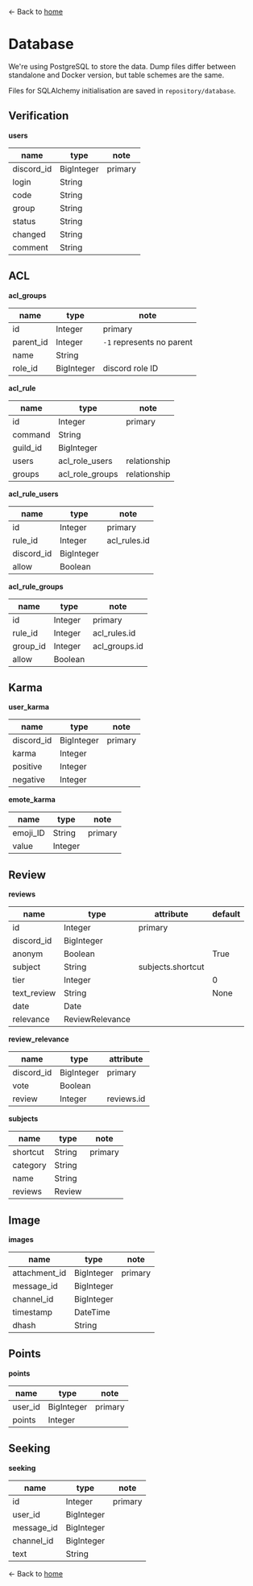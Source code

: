 ← Back to [home](index.md)

# Database

We're using PostgreSQL to store the data. Dump files differ between standalone and Docker version, but table schemes are the same.

Files for SQLAlchemy initialisation are saved in `repository/database`.

## Verification

**users**

| name       | type       | note    |
|------------|------------|---------|
| discord_id | BigInteger | primary |
| login      | String     |         |
| code       | String     |         |
| group      | String     |         |
| status     | String     |         |
| changed    | String     |         |
| comment    | String     |         |

## ACL

**acl_groups**

| name      | type       | note    |
|-----------|------------|---------|
| id        | Integer    | primary |
| parent_id | Integer    | `-1` represents no parent |
| name      | String     |         |
| role_id   | BigInteger | discord role ID |

**acl_rule**

| name     | type            | note         |
|----------|-----------------|--------------|
| id       | Integer         | primary      |
| command  | String          |              |
| guild_id | BigInteger      |              |
| users    | acl_role_users  | relationship |
| groups   | acl_role_groups | relationship |

**acl_rule_users**

| name       | type       | note         |
|------------|------------|--------------|
| id         | Integer    | primary      |
| rule_id    | Integer    | acl_rules.id |
| discord_id | BigInteger |              |
| allow      | Boolean    |              |

**acl_rule_groups**

| name     | type    | note          |
|----------|---------|---------------|
| id       | Integer | primary       |
| rule_id  | Integer | acl_rules.id  |
| group_id | Integer | acl_groups.id |
| allow    | Boolean |               |


## Karma

**user_karma**

| name       | type       | note    |
|------------|------------|---------|
| discord_id | BigInteger | primary |
| karma      | Integer    |         |
| positive   | Integer    |         |
| negative   | Integer    |         |

**emote_karma**

| name     | type    | note    |
|----------|---------|---------|
| emoji_ID | String  | primary |
| value    | Integer |         |

## Review

**reviews**

| name        | type            | attribute | default |
|-------------|-----------------|-----------|---------|
| id          | Integer         | primary   |         |
| discord_id  | BigInteger      |           |         |
| anonym      | Boolean         |           | True    |
| subject     | String          | subjects.shortcut | |
| tier        | Integer         |           | 0       |
| text_review | String          |           | None    |
| date        | Date            |           |         |
| relevance   | ReviewRelevance |           |         |

**review_relevance**

| name       | type       | attribute  |
|------------|------------|------------|
| discord_id | BigInteger | primary    |
| vote       | Boolean    |            |
| review     | Integer    | reviews.id |

**subjects**

| name     | type   | note    |
|----------|--------|---------|
| shortcut | String | primary |
| category | String |         |
| name     | String |         |
| reviews  | Review |         |

## Image

**images**

| name          | type       | note    |
|---------------|------------|---------|
| attachment_id | BigInteger | primary |
| message_id    | BigInteger |         |
| channel_id    | BigInteger |         |
| timestamp     | DateTime   |         |
| dhash         | String     |         |

## Points

**points**

| name    | type       | note    |
|---------|------------|---------|
| user_id | BigInteger | primary |
| points  | Integer    |         |

## Seeking

**seeking**

| name       | type       | note    |
|------------|------------|---------|
| id         | Integer    | primary |
| user_id    | BigInteger |         |
| message_id | BigInteger |         |
| channel_id | BigInteger |         |
| text       | String     |         |

← Back to [home](index.md)
